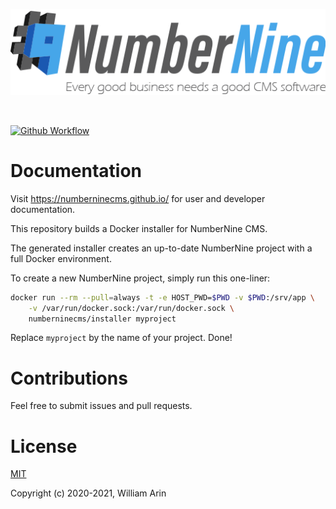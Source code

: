 ![NumberNine Logo](./NumberNine512_slogan.png)

<br>

[![Github Workflow](https://github.com/numberninecms/installer/workflows/Installer%20builder/badge.svg)](https://github.com/numberninecms/installer/actions)

# Documentation
Visit https://numberninecms.github.io/ for user and developer documentation.

This repository builds a Docker installer for NumberNine CMS.

The generated installer creates an up-to-date NumberNine project with a full
Docker environment.

To create a new NumberNine project, simply run this one-liner:

```bash
docker run --rm --pull=always -t -e HOST_PWD=$PWD -v $PWD:/srv/app \
    -v /var/run/docker.sock:/var/run/docker.sock \
    numberninecms/installer myproject
```

Replace `myproject` by the name of your project. Done!

# Contributions
Feel free to submit issues and pull requests.

# License
[MIT](LICENSE)

Copyright (c) 2020-2021, William Arin
